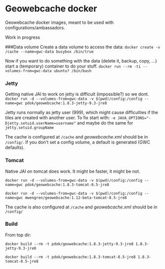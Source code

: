 Geowebcache docker
==================

Geowebcache docker images, meant to be used with configurations/ambassadors.

Work in progress

###Data volume
Create a data volume to access the data:
```docker create -v /cache --name=gwc-data busybox /bin/true```

Now if you want to do something with the data (delete it, backup, copy, ...) start a (temporary) container to do your stuff.
```docker run --rm -ti --volumes-from=gwc-data ubuntu? /bin/bash```

### Jetty
Getting native JAI to work on jetty is difficult (impossible?) so we dont.
```docker run -d --volumes-from=gwc-data -v $(pwd)/config:/config --name=gwc pdok/geowebcache:1.8.3-jetty-9.3-jre8```

Jetty runs normally as jetty user (999), which might cause difficulties if the tiles are created with another user. To fix start with:
```-e JAVA_OPTIONS="-Djetty.setuid.userName=username"``` and maybe do the same for ```jetty.setuid.groupName```

The cache is configured at ```/cache```  and _geowebcache.xml_ should be in ```/config/```. If you don't set a config volume, a default is generated (GWC defaults). 

### Tomcat
Native JAI on tomcat does work. It might be faster, it might be not.
```
docker run -d --volumes-from=gwc-data -v $(pwd)/config:/config --name=gwc pdok/geowebcache:1.8.3-tomcat-8.5-jre8
```
```
docker run -d --volumes-from=gwc-data -v $(pwd)/config:/config --name=gwc mwengren/geowebcache:1.12-beta-tomcat-8.5-jre8
```

The cache is also configured at ```/cache```  and _geowebcache.xml_ should be in ```/config/``` 

### Build
From top dir:
```
docker build --rm -t pdok/geowebcache:1.8.3-jetty-9.3-jre8 1.8.3-jetty-9.3-jre8
```
```
docker build --rm -t pdok/geowebcache:1.8.3-tomcat-8.5-jre8 1.8.3-tomcat-8.5-jre8
```
